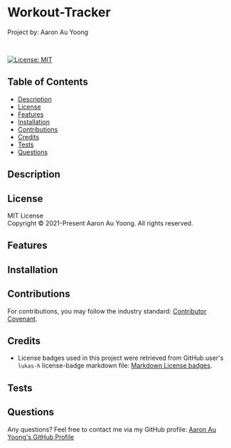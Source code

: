 
# Workout-Tracker
Project by: Aaron Au Yoong

<br>

[![License: MIT](https://img.shields.io/badge/License-MIT-yellow.svg)](https://choosealicense.com/licenses/mit/)

## Table of Contents
* [Description](#Description)
* [License](#License)
* [Features](#Features)
* [Installation](#Installation)
* [Contributions](#Contributions)
* [Credits](#Credits)
* [Tests](#Tests)
* [Questions](#Questions)

## Description


## License
MIT License
<br>
Copyright © 2021-Present Aaron Au Yoong. All rights reserved.
<br>

## Features


## Installation


## Contributions
For contributions, you may follow the industry standard: [Contributor Covenant](https://www.contributor-covenant.org/).
<br>

## Credits

* License badges used in this project were retrieved from GitHub user's `lukas-h` license-badge markdown file: [Markdown License badges](https://gist.github.com/lukas-h/2a5d00690736b4c3a7ba).


## Tests


## Questions
Any questions? Feel free to contact me via my GitHub profile: [Aaron Au Yoong's GitHub Profile](https://github.com/aaronauyoong)
